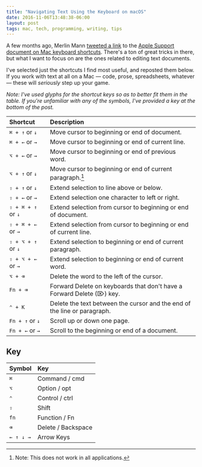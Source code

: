 ```yaml
---
title: "Navigating Text Using the Keyboard on macOS"
date: 2016-11-06T13:48:38-06:00
layout: post
tags: mac, tech, programming, writing, tips
---
```


A few months ago, Merlin Mann [tweeted a link][1] to the [Apple Support document on Mac keyboard shortcuts][2]. There's a ton of great tricks in there, but what I want to focus on are the ones related to editing text documents.

I've selected just the shortcuts I find most useful, and reposted them below. If you work with text at all on a Mac — code, prose, spreadsheets, whatever — these will *seriously* step up your game.

*Note: I've used glyphs for the shortcut keys so as to better fit them in the table. If you're unfamiliar with any of the symbols, I've provided a key at the bottom of the post.*

| Shortcut           | Description                                                              |
| :----------------- | :----------------------------------------------------------------------- |
| `⌘ + ↑` or `↓`     | Move cursor to beginning or end of document.                             |
| `⌘ + ←` or `→`     | Move cursor to beginning or end of current line.                         |
| `⌥ + ←` or `→`     | Move cursor to beginning or end of previous word.                        |
| `⌥ + ↑` or `↓`     | Move cursor to beginning or end of current paragraph.[^1]                |
| `⇧ + ↑` or `↓`     | Extend selection to line above or below.                                 |
| `⇧ + ←` or `→`     | Extend selection one character to left or right.                         |
| `⇧ + ⌘ + ↑` or `↓` | Extend selection from cursor to beginning or end of document.            |
| `⇧ + ⌘ + ←` or `→` | Extend selection from cursor to beginning or end of current line.        |
| `⇧ + ⌥ + ↑` or `↓` | Extend selection to beginning or end of current paragraph.               |
| `⇧ + ⌥ + ←` or `→` | Extend selection to beginning or end of current word.                    |
| `⌥ + ⌫`            | Delete the word to the left of the cursor.                               |
| `Fn + ⌫`           | Forward Delete on keyboards that don't have a Forward Delete (⌦) key.    |
| `⌃ + K`            | Delete the text between the cursor and the end of the line or paragraph. |
| `Fn + ↑` or `↓`    | Scroll up or down one page.                                              |
| `Fn + ←` or `→`    | Scroll to the beginning or end of a document.                            |

## Key

| Symbol    | Key                |
| :-------- | :----------------- |
| `⌘`       | Command / cmd      |
| `⌥`       | Option / opt       |
| `⌃`       | Control / ctrl     |
| `⇧`       | Shift              |
| `fn`      | Function / Fn      |
| `⌫`       | Delete / Backspace |
| `← ↑ ↓ →` | Arrow Keys         |

[^1]:	Note: This does not work in all applications.

[1]:	https://twitter.com/hotdogsladies/status/760580445213831168
[2]:	https://support.apple.com/en-us/HT201236